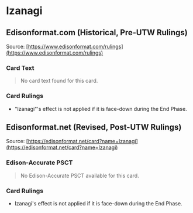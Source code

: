# Izanagi

## Edisonformat.com (Historical, Pre-UTW Rulings)

Source: [https://www.edisonformat.com/rulings](https://www.edisonformat.com/rulings)

### Card Text

> No card text found for this card.

### Card Rulings

*   "Izanagi"'s effect is not applied if it is face-down during the End Phase.

## Edisonformat.net (Revised, Post-UTW Rulings)

Source: [https://edisonformat.net/card?name=Izanagi](https://edisonformat.net/card?name=Izanagi)

### Edison-Accurate PSCT

> No Edison-Accurate PSCT available for this card.

### Card Rulings

*   Izanagi's effect is not applied if it is face-down during the End Phase.
            